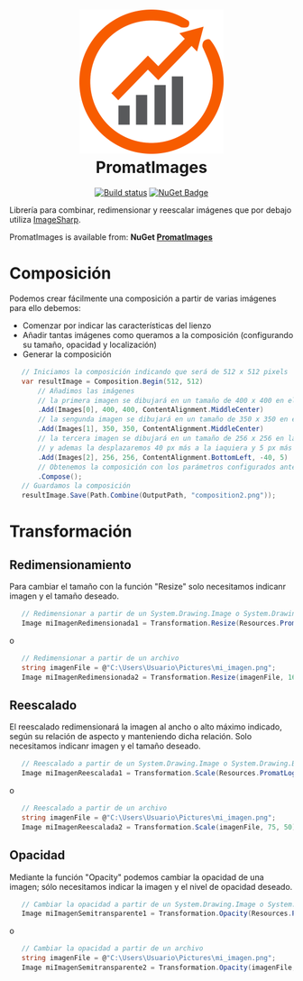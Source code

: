 <h1 align="center">
<img src="https://github.com/promatcloud/Branding/blob/master/icons/org/promat.512.png" alt="promat" width="256"/>
 <br/>
 PromatImages
</h1>

<div align="center">

[![Build status](https://ci.appveyor.com/api/projects/status/0by9pq4npd3k6fto?svg=true)](https://ci.appveyor.com/project/promatcloud/promatimages)
[![NuGet Badge](https://buildstats.info/nuget/Promat.Images?includePreReleases=true)](https://www.nuget.org/packages/Promat.Images/)

</div>

Librería para combinar, redimensionar y reescalar imágenes que por debajo utiliza [ImageSharp](https://github.com/SixLabors/ImageSharp).

PromatImages is available from: **NuGet [PromatImages](https://www.nuget.org/packages/Promat.Images)**

# Composición

Podemos crear fácilmente una composición a partir de varias imágenes para ello debemos:
 - Comenzar por indicar las características del lienzo
 - Añadir tantas imágenes como queramos a la composición (configurando su tamaño, opacidad y localización)
 - Generar la composición
 ```csharp
    // Iniciamos la composición indicando que será de 512 x 512 pixels
    var resultImage = Composition.Begin(512, 512)
        // Añadimos las imágenes
        // la primera imagen se dibujará en un tamaño de 400 x 400 en el centro de la composición
        .Add(Images[0], 400, 400, ContentAlignment.MiddleCenter)
        // la sengunda imagen se dibujará en un tamaño de 350 x 350 en el centro de la composición
        .Add(Images[1], 350, 350, ContentAlignment.MiddleCenter)
        // la tercera imagen se dibujará en un tamaño de 256 x 256 en la esquiña inferior izquiera de la composición 
        // y ademas la desplazaremos 40 px más a la iaquiera y 5 px más hacia abajo
        .Add(Images[2], 256, 256, ContentAlignment.BottomLeft, -40, 5)
        // Obtenemos la composición con los parámetros configurados anteriormente
        .Compose();
    // Guardamos la composición
    resultImage.Save(Path.Combine(OutputPath, "composition2.png"));
 ```

# Transformación
## Redimensionamiento

Para cambiar el tamaño con la función "Resize" solo necesitamos indicanr imagen y el tamaño deseado.

 ```csharp
    // Redimensionar a partir de un System.Drawing.Image o System.Drawing.Bitmap
    Image miImagenRedimensionada1 = Transformation.Resize(Resources.PromatLogo, 32, 32);
 ```
o
 ```csharp
    // Redimensionar a partir de un archivo
    string imagenFile = @"C:\Users\Usuario\Pictures\mi_imagen.png";
    Image miImagenRedimensionada2 = Transformation.Resize(imagenFile, 16, 16);
 ```
 
## Reescalado

El reescalado redimensionará la imagen al ancho o alto máximo indicado, según su relación de aspecto y manteniendo dicha relación.
Solo necesitamos indicanr imagen y el tamaño deseado.

 ```csharp
    // Reescalado a partir de un System.Drawing.Image o System.Drawing.Bitmap
    Image miImagenReescalada1 = Transformation.Scale(Resources.PromatLogo, 150, 120);
 ```
o
 ```csharp
    // Reescalado a partir de un archivo
    string imagenFile = @"C:\Users\Usuario\Pictures\mi_imagen.png";
    Image miImagenReescalada2 = Transformation.Scale(imagenFile, 75, 50);
 ```

## Opacidad

Mediante la función "Opacity" podemos cambiar la opacidad de una imagen; sólo necesitamos indicar la imagen y el nivel de opacidad deseado.

 ```csharp
    // Cambiar la opacidad a partir de un System.Drawing.Image o System.Drawing.Bitmap
    Image miImagenSemitransparente1 = Transformation.Opacity(Resources.PromatLogo, 0.5f);
 ```
o
 ```csharp
    // Cambiar la opacidad a partir de un archivo
    string imagenFile = @"C:\Users\Usuario\Pictures\mi_imagen.png";
    Image miImagenSemitransparente2 = Transformation.Opacity(imagenFile, 0.5f);
 ```

